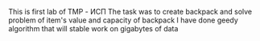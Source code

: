 This is first lab of TMP - ИСП
The task was to create backpack and solve problem of item's value and capacity of backpack
I have done geedy algorithm that will stable work on gigabytes of data
